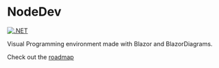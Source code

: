 # NodeDev

[![.NET](https://github.com/snakex64/NodeDev/actions/workflows/dotnet.yml/badge.svg)](https://github.com/snakex64/NodeDev/actions/workflows/dotnet.yml)

Visual Programming environment made with Blazor and BlazorDiagrams.

Check out the [roadmap](https://github.com/orgs/VisualNodeDev/projects/2/views/1)

